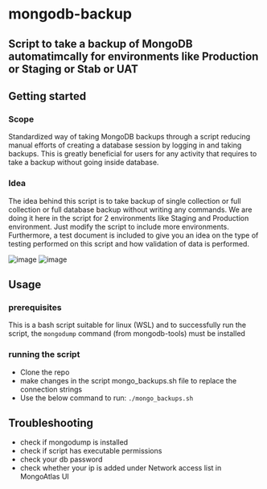 # mongodb-backup
## Script to take a backup of MongoDB automatimcally for environments like Production or Staging or Stab or UAT

## Getting started

### Scope
Standardized way of taking MongoDB backups through a script reducing manual efforts of creating a database session by logging in and taking backups.
This is greatly beneficial for users for any activity that requires to take a backup without going inside database. 

### Idea
The idea behind this script is to take backup of single collection or full collection or full database backup without writing any commands. We are doing it here in the script for 2 environments like Staging and Production environment. Just modify the script to include more environments. Furthermore, a test document is included to give you an idea on the type of testing performed on this script and how validation of data is performed.

![image](https://github.com/user-attachments/assets/9bbaedaf-d39e-411d-9d63-9c21f016c13f)
![image](https://github.com/user-attachments/assets/31c57d15-0a85-4864-809f-b83644245fed)

## Usage

### prerequisites 
This is a bash script suitable for linux (WSL) and to successfully run the script, the `mongodump` command (from mongodb-tools) must be installed  
### running the script
- Clone the repo
- make changes in the script mongo_backups.sh file to replace the connection strings 
- Use the below command to run:
`./mongo_backups.sh`


## Troubleshooting
- check if mongodump is installed
- check if script has executable permissions
- check your db password
- check whether your ip is added under Network access list in MongoAtlas UI



